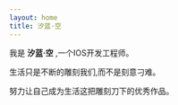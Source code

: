 ```yaml
---
layout: home
title: 汐蓝·空
---
```


我是 **汐蓝·空** ,一个IOS开发工程师。

生活只是不断的雕刻我们,而不是刻意刁难。

努力让自己成为生活这把雕刻刀下的优秀作品。